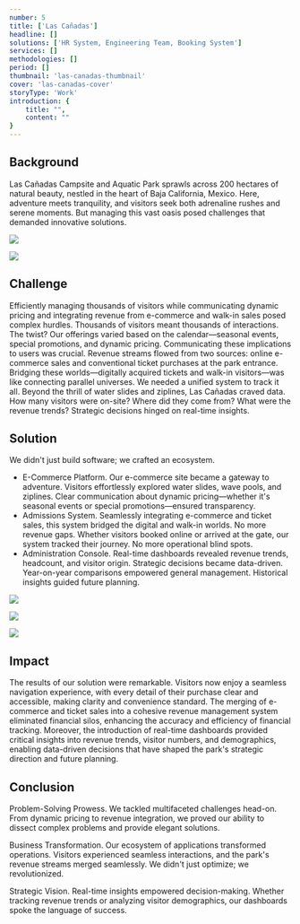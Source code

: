```yaml
---
number: 5
title: ['Las Cañadas']
headline: []
solutions: ['HR System, Engineering Team, Booking System']
services: []
methodologies: []
period: []
thumbnail: 'las-canadas-thumbnail'
cover: 'las-canadas-cover'
storyType: 'Work'
introduction: {
    title: "",
    content: ""
}
---
```


## Background

Las Cañadas Campsite and Aquatic Park sprawls across 200 hectares of natural beauty, nestled in the heart of Baja California, Mexico. Here, adventure meets tranquility, and visitors seek both adrenaline rushes and serene moments. But managing this vast oasis posed challenges that demanded innovative solutions.

![](/work/las-canadas-figure-1.jpg)

![](/work/las-canadas-figure-2.jpg)


## Challenge

Efficiently managing thousands of visitors while communicating dynamic pricing and integrating revenue from e-commerce and walk-in sales posed complex hurdles. Thousands of visitors meant thousands of interactions. The twist? Our offerings varied based on the calendar—seasonal events, special promotions, and dynamic pricing. Communicating these implications to users was crucial. Revenue streams flowed from two sources: online e-commerce sales and conventional ticket purchases at the park entrance. Bridging these worlds—digitally acquired tickets and walk-in visitors—was like connecting parallel universes. We needed a unified system to track it all. Beyond the thrill of water slides and ziplines, Las Cañadas craved data. How many visitors were on-site? Where did they come from? What were the revenue trends? Strategic decisions hinged on real-time insights. 

## Solution

We didn't just build software; we crafted an ecosystem. 

* E-Commerce Platform. Our e-commerce site became a gateway to adventure. Visitors effortlessly explored water slides, wave pools, and ziplines. Clear communication about dynamic pricing—whether it's seasonal events or special promotions—ensured transparency.
* Admissions System. Seamlessly integrating e-commerce and ticket sales, this system bridged the digital and walk-in worlds. No more revenue gaps. Whether visitors booked online or arrived at the gate, our system tracked their journey. No more operational blind spots.
* Administration Console. Real-time dashboards revealed revenue trends, headcount, and visitor origin. Strategic decisions became data-driven. Year-on-year comparisons empowered general management. Historical insights guided future planning.

![](/work/las-canadas-figure-3.jpg)

![](/work/las-canadas-figure-4.jpg)

![](/work/las-canadas-figure-5.jpg)

## Impact

The results of our solution were remarkable. Visitors now enjoy a seamless navigation experience, with every detail of their purchase clear and accessible, making clarity and convenience standard. The merging of e-commerce and ticket sales into a cohesive revenue management system eliminated financial silos, enhancing the accuracy and efficiency of financial tracking. Moreover, the introduction of real-time dashboards provided critical insights into revenue trends, visitor numbers, and demographics, enabling data-driven decisions that have shaped the park's strategic direction and future planning.

## Conclusion

Problem-Solving Prowess. We tackled multifaceted challenges head-on. From dynamic pricing to revenue integration, we proved our ability to dissect complex problems and provide elegant solutions.

Business Transformation.  Our ecosystem of applications transformed operations. Visitors experienced seamless interactions, and the park's revenue streams merged seamlessly. We didn't just optimize; we revolutionized.

Strategic Vision. Real-time insights empowered decision-making. Whether tracking revenue trends or analyzing visitor demographics, our dashboards spoke the language of success.